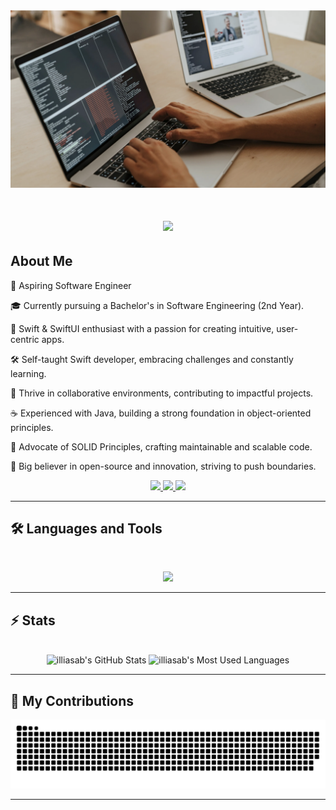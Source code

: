 <img src="https://raw.githubusercontent.com/illiasab/illiasab/86c5321d2f2c378d9129a9d001ff8e95593ffd26/dev.png" alt="Developer Banner">

<h1 align="center">
    <img src="https://readme-typing-svg.herokuapp.com/?font=Fira+Code&size=48&center=true&vCenter=true&width=1000&height=100&color=78AEF7&duration=4000&lines=Hi+There!+👋;+I'm+Ylyas!;+Coding+magic+for+iPhones+🍎;" />
</h1>

## About Me

🌟 Aspiring Software Engineer

🎓 Currently pursuing a Bachelor's in Software Engineering (2nd Year).

🍎 Swift & SwiftUI enthusiast with a passion for creating intuitive, user-centric apps.

🛠️ Self-taught Swift developer, embracing challenges and constantly learning.

👥 Thrive in collaborative environments, contributing to impactful projects.

☕ Experienced with Java, building a strong foundation in object-oriented principles.

📐 Advocate of SOLID Principles, crafting maintainable and scalable code.

🚀 Big believer in open-source and innovation, striving to push boundaries.

<div align="center">
  <a href="mailto:ilias.abdv@gmail.com">
    <img src="https://img.shields.io/badge/Gmail-333333?style=for-the-badge&logo=gmail&logoColor=red" />
  </a>
  <a href="https://www.linkedin.com/in/ylyas-abdyvahytov-b200042a5?trk=contact-info" target="_blank">
    <img src="https://img.shields.io/badge/LinkedIn-0077B5?style=for-the-badge&logo=linkedin&logoColor=white" />
  </a>
  <a href="https://leetcode.com/u/iliasab/" target="_blank">
    <img src="https://img.shields.io/badge/LeetCode-FFA116?style=for-the-badge&logo=leetcode&logoColor=black" />
  </a>
</div>

<hr>

## 🛠️ Languages and Tools

<br>

<p align="center">
  <img src="https://skillicons.dev/icons?i=swift,java,ubuntu,figma" />
</p>

<hr>

## ⚡️ Stats

<br>

<div align="center">
  <img width="390" src="https://github-readme-stats.vercel.app/api?username=illiasab&theme=transparent&count_private=true&show_icons=true&rank_icon=github&locale=en" alt="illiasab's GitHub Stats" />
  <img width="325" src="https://github-readme-stats.vercel.app/api/top-langs?username=illiasab&theme=transparent&layout=donut&hide=css&langs_count=8&border_radius=10&show_icons=true&locale=en" alt="illiasab's Most Used Languages" />
</div>

<hr>

## 🐍 My Contributions

<div align="center">
  <picture>
    <source media="(prefers-color-scheme: dark)" srcset="https://raw.githubusercontent.com/illiasab/illiasab/output/github-contribution-grid-snake-dark.svg" />
    <source media="(prefers-color-scheme: light)" srcset="https://raw.githubusercontent.com/illiasab/illiasab/output/github-contribution-grid-snake.svg" />
    <img alt="github-snake" src="https://raw.githubusercontent.com/illiasab/illiasab/output/github-contribution-grid-snake.svg" />
  </picture>
</div>

<hr>




